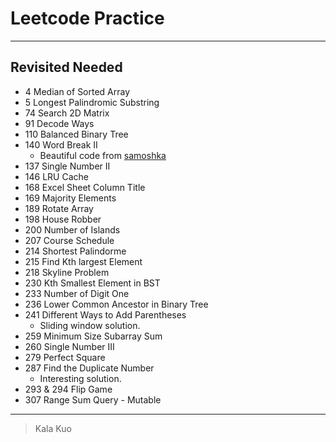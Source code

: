# Leetcode Practice 

---

## Revisited Needed
- 4 Median of Sorted Array
- 5 Longest Palindromic Substring
- 74 Search 2D Matrix
- 91 Decode Ways
- 110 Balanced Binary Tree
- 140 Word Break II 
  + Beautiful code from [samoshka](https://leetcode.com/discuss/33884/11ms-c-solution-concise)
- 137 Single Number II 
- 146 LRU Cache
- 168 Excel Sheet Column Title
- 169 Majority Elements
- 189 Rotate Array
- 198 House Robber
- 200 Number of Islands
- 207 Course Schedule 
- 214 Shortest Palindorme
- 215 Find Kth largest Element 
- 218 Skyline Problem
- 230 Kth Smallest Element in BST
- 233 Number of Digit One
- 236 Lower Common Ancestor in Binary Tree 
- 241 Different Ways to Add Parentheses
  + Sliding window solution.
- 259 Minimum Size Subarray Sum 
- 260 Single Number III 
- 279 Perfect Square
- 287 Find the Duplicate Number 
  + Interesting solution. 
- 293 & 294 Flip Game
- 307 Range Sum Query - Mutable

---

> Kala Kuo
